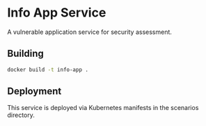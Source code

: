 # Info App Service

A vulnerable application service for security assessment.

## Building

```bash
docker build -t info-app .
```

## Deployment

This service is deployed via Kubernetes manifests in the scenarios directory.

